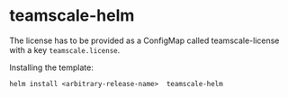 # teamscale-helm

The license has to be provided as a ConfigMap called teamscale-license with a key `teamscale.license`.

Installing the template:
```
helm install <arbitrary-release-name>  teamscale-helm
```